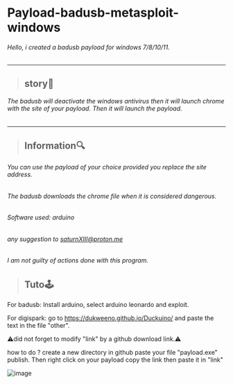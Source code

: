 # Payload-badusb-metasploit-windows #
###### Hello, i created a badusb payload for windows 7/8/10/11. ######
-------------------------------------------------
> ## story🎴 ## 
###### The badusb will deactivate the windows antivirus then it will launch chrome with the site of your payload. Then it will launch the payload. ######
---------------------------------------------------------------------------------------------------------------------------------------------------
> ## Information🔍 ##
###### You can use the payload of your choice provided you replace the site address.

###### The badusb downloads the chrome file when it is considered dangerous. ######

###### Software used: arduino ######
###### any suggestion to saturnXIII@proton.me #####

###### I am not guilty of actions done with this program. #####
######

> ## Tuto🕹️ ##
For badusb: Install arduino, select arduino leonardo and exploit.

For digispark: go to https://dukweeno.github.io/Duckuino/ and paste the text in the file "other".

⚠️did not forget to modify "link" by a github download link.⚠️

how to do ? create a new directory in github paste your file "payload.exe" publish. Then right click on your payload copy the link then paste it in "link"

![image](https://user-images.githubusercontent.com/103066353/167156636-3eb61b59-4d15-4845-b534-db2e4321f745.png)
